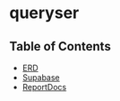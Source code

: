 # queryser

## Table of Contents
- [ERD](https://drawsql.app/teams/db-2-1/diagrams/schema)
- [Supabase](https://supabase.com/dashboard/project/ltnzcjezqdtdqtcovvrb)
- [ReportDocs]()